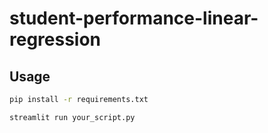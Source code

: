 # student-performance-linear-regression

## Usage
```bash
pip install -r requirements.txt

streamlit run your_script.py
```